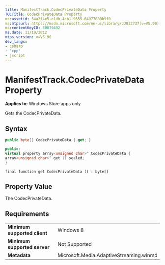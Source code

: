 ```yaml
---
title: ManifestTrack.CodecPrivateData Property
TOCTitle: CodecPrivateData Property
ms:assetid: 54a2f4e5-e1db-4cb1-9655-64977680b9f0
ms:mtpsurl: https://msdn.microsoft.com/en-us/library/JJ822737(v=VS.90)
ms:contentKeyID: 50079492
ms.date: 11/19/2012
mtps_version: v=VS.90
dev_langs:
- csharp
- "cpp"
- jscript
---
```


# ManifestTrack.CodecPrivateData Property

**Applies to:** Windows Store apps only

Gets the CodecPrivateData.

## Syntax

```csharp
public byte[] CodecPrivateData { get; }
```

```cpp
public:
virtual property array<unsigned char>^ CodecPrivateData {
array<unsigned char>^ get () sealed;
}
```

```jscript
final function get CodecPrivateData () : byte[]
```

## Property Value

The CodecPrivateData.

## Requirements

|||
|--- |--- |
|**Minimum supported client**|Windows 8|
|**Minimum supported server**|Not Supported|
|**Metadata**|Microsoft.Media.AdaptiveStreaming.winmd|

